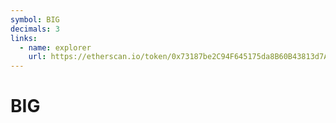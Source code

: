 ```yaml
---
symbol: BIG
decimals: 3
links:
  - name: explorer
    url: https://etherscan.io/token/0x73187be2C94F645175da8B60B43813d7A25f353B
---
```


# BIG
